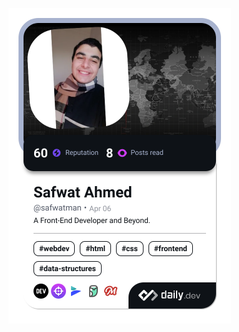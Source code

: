 <a href="https://app.daily.dev/safwatman"><img src="devcard.png" width="356" alt="Safwat Ahmed's Dev Card"/></a>
